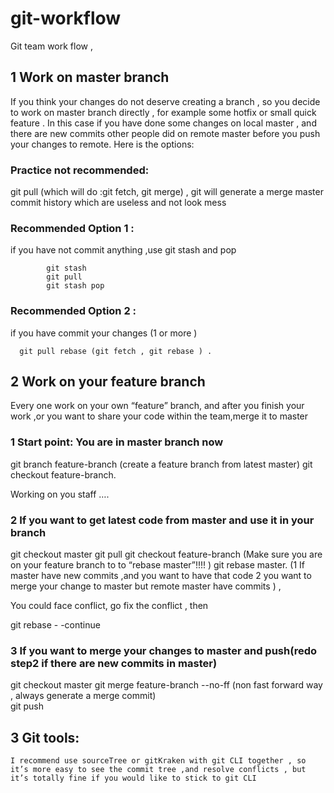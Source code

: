 # git-workflow

Git team work flow ,


## 1 Work on master branch 

If you think your changes do not deserve creating a branch , so you decide to work on master branch directly , for example some hotfix  or small quick feature . In this case  if you have done some changes on local  master , and there are new commits other people did on remote master before you push your changes to remote. Here is the options:

  
### Practice  not recommended:  

git pull (which will do :git fetch, git merge) , git will generate a merge master commit history which are useless and not look mess  

### Recommended  Option 1 : 

if you have not commit anything  ,use git stash and pop

            git stash 
            git pull
            git stash pop 

### Recommended Option 2 :  

if you have commit your changes (1 or more )

      git pull rebase (git fetch , git rebase ) . 


## 2  Work on your feature branch

Every one work on your own “feature” branch, and after you finish your work ,or you want to share your code within the team,merge it to master      
        
### 1 Start point: You are in master branch now       

git branch feature-branch (create a feature branch from latest master)
git checkout feature-branch. 

Working  on you staff ….


### 2 If you want to get latest code from master and use it in your branch 

git checkout master
git pull 
git checkout feature-branch  (Make sure you are on your feature branch to to “rebase master”!!!! )
git rebase master.  (1 If master have new commits ,and you want to have that code 2 you want to merge your change to master but remote master have commits )  , 

You could face conflict, go fix the conflict , then 

git rebase - -continue


### 3  If  you want to merge your changes to master and push(redo step2 if there are new commits in master)      
git checkout master 
git merge feature-branch  --no-ff (non fast forward way , always generate a merge commit)    
git push


## 3 Git tools:

    I recommend use sourceTree or gitKraken with git CLI together , so it’s more easy to see the commit tree ,and resolve conflicts , but it’s totally fine if you would like to stick to git CLI
